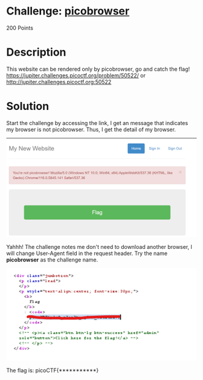 # Challenge: [picobrowser](https://play.picoctf.org/practice/challenge/9)
200 Points
# Description
This website can be rendered only by picobrowser, go and catch the flag! https://jupiter.challenges.picoctf.org/problem/50522/ or http://jupiter.challenges.picoctf.org:50522
# Solution
Start the challenge by accessing the link, I get an message that indicates my browser is not picobrowser. Thus, I get the detail of my browser.

<img src='./media/6100.png' alt='My browser is not compatible with this challenge'/>

Yahhh! The challenge notes me don't need to download another browser, I will change User-Agent field in the request header. Try the name **picobrowser** as the challenge name.

<img src='./media/7567.png' alt='The flag in the response'/>

The flag is: picoCTF{***********}